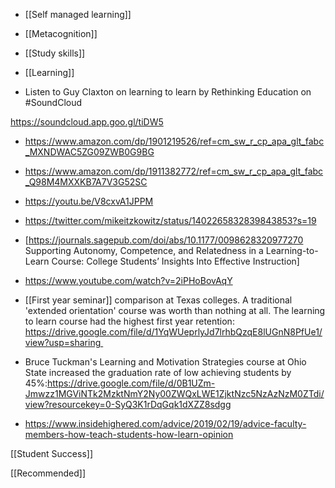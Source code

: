 - [[Self managed learning]]
- [[Metacognition]]
- [[Study skills]]
- [[Learning]]

- Listen to Guy Claxton on learning to learn by Rethinking Education on #SoundCloud

https://soundcloud.app.goo.gl/tiDW5

- https://www.amazon.com/dp/1901219526/ref=cm_sw_r_cp_apa_glt_fabc_MXNDWAC5ZG09ZWB0G9BG

- https://www.amazon.com/dp/1911382772/ref=cm_sw_r_cp_apa_glt_fabc_Q98M4MXXKB7A7V3G52SC

- https://youtu.be/V8cxvA1JPPM

- https://twitter.com/mikeitzkowitz/status/1402265832839843853?s=19

- [https://journals.sagepub.com/doi/abs/10.1177/0098628320977270 Supporting Autonomy, Competence, and Relatedness in a Learning-to-Learn Course: College Students’ Insights Into Effective Instruction]

- https://www.youtube.com/watch?v=2iPHoBovAqY

- [[First year seminar]] comparison at Texas colleges. A traditional 'extended orientation' course was worth than nothing at all. The learning to learn course had the highest first year retention: https://drive.google.com/file/d/1YqWUeprlyJd7lrhbQzqE8lUGnN8PfUe1/view?usp=sharing 

- Bruce Tuckman's Learning and Motivation Strategies course at Ohio State increased the graduation rate of low achieving students by 45%:https://drive.google.com/file/d/0B1UZm-Jmwzz1MGViNTk2MzktNmY2Ny00ZWQxLWE1ZjktNzc5NzAzNzM0ZTdi/view?resourcekey=0-SyQ3K1rDqGqk1dXZZ8sdgg

- https://www.insidehighered.com/advice/2019/02/19/advice-faculty-members-how-teach-students-how-learn-opinion

[[Student Success]]

[[Recommended]]
